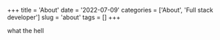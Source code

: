 +++
title = 'About'
date = '2022-07-09'
categories = ['About', 'Full stack developer']
slug = 'about'
tags = []
+++

what the hell
